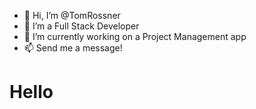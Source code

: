 - 👋 Hi, I’m @TomRossner
- 👀 I’m a Full Stack Developer
- 🌱 I’m currently working on a Project Management app
- 📫 Send me a message!

<div>
  <h1>Hello</h1>
</div>

<!---
TomRossner/TomRossner is a ✨ special ✨ repository because its `README.md` (this file) appears on your GitHub profile.
You can click the Preview link to take a look at your changes.
--->
